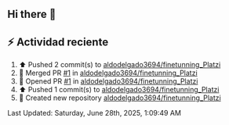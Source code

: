 ## Hi there 👋

## :zap: Actividad reciente
<!--RECENT_ACTIVITY:start-->
1. ⬆️ Pushed 2 commit(s) to [aldodelgado3694/finetunning_Platzi](https://github.com/aldodelgado3694/finetunning_Platzi)<br>
2. 🎉 Merged PR [#1](https://github.com/aldodelgado3694/finetunning_Platzi/pull/1) in [aldodelgado3694/finetunning_Platzi](https://github.com/aldodelgado3694/finetunning_Platzi)<br>
3. 💪 Opened PR [#1](https://github.com/aldodelgado3694/finetunning_Platzi/pull/1) in [aldodelgado3694/finetunning_Platzi](https://github.com/aldodelgado3694/finetunning_Platzi)<br>
4. ⬆️ Pushed 1 commit(s) to [aldodelgado3694/finetunning_Platzi](https://github.com/aldodelgado3694/finetunning_Platzi)<br>
5. 📔 Created new repository [aldodelgado3694/finetunning_Platzi](https://github.com/aldodelgado3694/finetunning_Platzi)<br>
<!--RECENT_ACTIVITY:end-->

<!--RECENT_ACTIVITY:last_update-->
Last Updated: Saturday, June 28th, 2025, 1:09:49 AM
<!--RECENT_ACTIVITY:last_update_end-->

<!--
**aldodelgado3694/aldodelgado3694** is a ✨ _special_ ✨ repository because its `README.md` (this file) appears on your GitHub profile.

Here are some ideas to get you started:

- 🔭 I’m currently working on ...
- 🌱 I’m currently learning ...
- 👯 I’m looking to collaborate on ...
- 🤔 I’m looking for help with ...
- 💬 Ask me about ...
- 📫 How to reach me: ...
- 😄 Pronouns: ...
- ⚡ Fun fact: ...
-->
